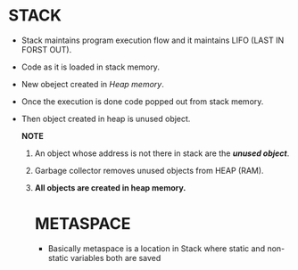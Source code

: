 # STACK
- Stack maintains program execution flow and it maintains LIFO (LAST IN FORST OUT).
- Code as it is loaded in stack memory.
- New obeject created in _Heap memory_.
- Once the execution is done code popped out from stack memory.
- Then object created in heap is unused object.

  
  **NOTE**

  
  1. An object whose address is not there in stack are the **_unused object_**.
  2. Garbage collector removes unused objects from HEAP (RAM).
  3. **All objects are created in heap memory.**

     # METASPACE

     - Basically metaspace is a location in Stack where static and non-static variables both are saved

